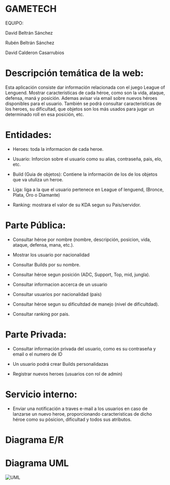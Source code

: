 # GAMETECH
EQUIPO:

David Beltrán Sánchez 

Rubén Beltrán Sánchez

David Calderon Casarrubios



# Descripción temática de la web:
Esta aplicación consiste dar información relacionada con el juego League of Lenguend. Mostrar caracteristicas de cada héroe, como son la vida, ataque, defensa, maná y posición. Ademas avisar via email sobre nuevos héroes disponibles para el usuario. También se podrá consultar caracteristicas de los heroes, su dificultad, que objetos son los más usados para jugar un determinado roll en esa posición, etc. 
# Entidades:
- Heroes: toda la informacion de cada heroe.

- Usuario: Inforcion sobre el usuario como su alias, contraseña, pais, elo, etc.

- Build (Guia de objetos): Contiene la información de los de los objetos que va utuliza un heroe.

- Liga: liga a la que el usuario pertenece en League of lenguend, (Bronce, Plata, Oro o Diamante)

- Ranking: mostrara el valor de su KDA segun su Pais/servidor.

# Parte Pública:

- Consultar héroe por nombre (nombre, descripción, posicion, vida, ataque, defensa, mana, etc.).

- Mostrar los usuario por nacionalidad

- Consultar Builds por su nombre.

- Consultar héroe segun posición  (ADC, Support, Top, mid, jungla).

- Consultar informacion accerca de un usuario

- Consultar usuarios por nacionalidad  (pais)

- Consultar héroe segun su dificultdad de manejo (nivel de dificultdad).

- Consultar ranking por pais.

# Parte Privada:

- Consultar información privada del usuario, como es su contraseña y email o el numero de ID

- Un usuario podrá crear Builds personalidazas 

- Registrar nuevos heroes (usuarios con rol de admin)

# Servicio interno:
- Enviar una notificación a traves e-mail a los usuarios en caso de lanzarse un nuevo heroe, proporcionando caracteristicas de dicho héroe como su pòsicion, dificultad y todos sus atributos.
# Diagrama E/R



# Diagrama UML
![UML](https://user-images.githubusercontent.com/60217867/74888084-457c1a80-537d-11ea-8a9d-83dda8cd7e5b.jpg)
